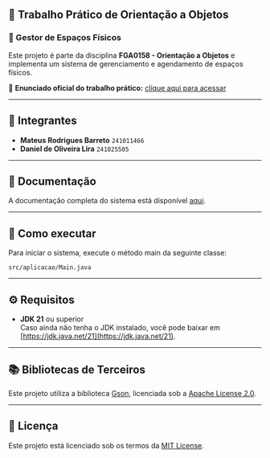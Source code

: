 ## 🧠 Trabalho Prático de Orientação a Objetos
### 💼 Gestor de Espaços Físicos

Este projeto é parte da disciplina **FGA0158 - Orientação a Objetos** e implementa um sistema de gerenciamento e agendamento de espaços físicos.

🔗 **Enunciado oficial do trabalho prático:** [clique aqui para acessar](https://github.com/andrelanna/fga0158/blob/b8af45673ddf655f8d9e828564b3e83929c2b3f7/trabalhoPratico/README.md)

---

## 👥 Integrantes

- **Mateus Rodrigues Barreto** `241011466`
- **Daniel de Oliveira Lira** `241025505`

---

## 📖 Documentação

A documentação completa do sistema está disponível [aqui](https://github.com/Dandicalira/gestor-de-espacos/blob/main/Documentacao).

---

## 🚀 Como executar

Para iniciar o sistema, execute o método main da seguinte classe:

`src/aplicacao/Main.java`

---


## ⚙️ Requisitos

 - **JDK 21** ou superior  
  Caso ainda não tenha o JDK instalado, você pode baixar em [https://jdk.java.net/21](https://jdk.java.net/21).

---

## 📚 Bibliotecas de Terceiros

Este projeto utiliza a biblioteca [Gson](https://github.com/google/gson), licenciada sob a [Apache License 2.0](https://www.apache.org/licenses/LICENSE-2.0).

---

## 📄 Licença

Este projeto está licenciado sob os termos da [MIT License](https://opensource.org/licenses/MIT).
